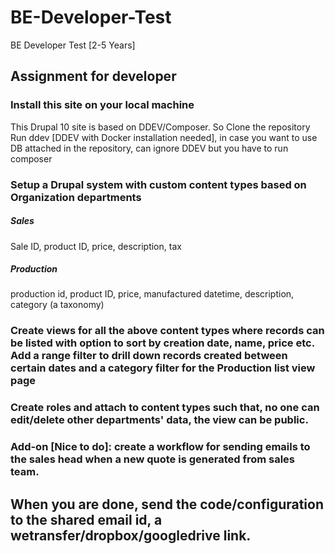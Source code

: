 # BE-Developer-Test
BE Developer Test [2-5 Years]

## Assignment for developer

### Install this site on your local machine
This Drupal 10 site is based on DDEV/Composer. So
Clone the repository
Run ddev [DDEV with Docker installation needed], in case you want to use DB attached in the repository, can ignore DDEV but you have to run composer

### Setup a Drupal system with custom content types based on Organization departments

##### Sales
Sale ID, product ID, price, description, tax

##### Production
production id, product ID, price, manufactured datetime, description, category (a taxonomy)

### Create views for all the above content types where records can be listed with option to sort by creation date, name, price etc. Add a range filter to drill down records created between certain dates and a category filter for the Production list view page

### Create roles and attach to content types such that, no one can edit/delete other departments' data, the view can be public.

### Add-on [Nice to do]: create a workflow for sending emails to the sales head when a new quote is generated from sales team.

## When you are done, send the code/configuration to the shared email id, a wetransfer/dropbox/googledrive link.
